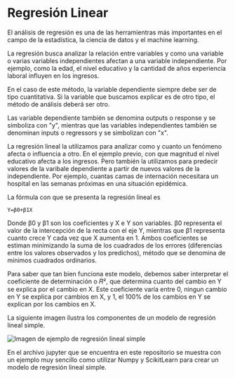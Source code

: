 # Regresión Linear

El análisis de regresión es una de las herramientras más importantes en el campo de la estadística, la ciencia de datos y el machine learning.

La regresión busca analizar la relación entre variables y como una variable o varias variables independientes afectan a una variable independiente. Por ejemplo, como la edad, el nivel educativo y la cantidad de años experiencia laboral influyen en los ingresos.

En el caso de este método, la variable dependiente siempre debe ser de tipo cuantitativa. Si la variable que buscamos explicar es de otro tipo, el método de análisis deberá ser otro.

Las variable dependiente también se denomina outputs o response y se simboliza con "y", mientras que las variables independientes también se denominan inputs o regressors y se simbolizan con "x".

La regresión lineal la utilizamos para analizar como y cuanto un fenómeno afecta o influencia a otro. En el ejemplo previo, con que magnitud el nivel educativo afecta a los ingresos. Pero también la utilizamos para predecir valores de la varibale dependiente a partir de nuevos valores de la independiente. Por ejemplo, cuantas camas de internación necesitara un hospital en las semanas próximas en una situación epidémica.

La fórmula con que se presenta la regresión lineal es 
    
    Y=β0+β1X

Donde β0 y β1 son los coeficientes y X e Y son variables. β0 representa el valor de la intercepción de la recta con el eje Y, mientras que β1 representa cuanto crece Y cada vez que X aumenta en 1. Ambos coeficientes se estiman minimizando la suma de los cuadrados de los errores (diferencias entre los valores observados y los predichos), método que se denomina de mínimos cuadrados ordinarios. 

Para saber que tan bien funciona este modelo, debemos saber interpretar el coeficiente de determinación o 𝑅², que determina cuanto del cambio en Y se explica por el cambio en X. Este coeficiente varía entre 0, ningun cambio en Y se explica por cambios en X, y 1, el 100% de los cambios en Y se explican por los cambios en X.

La siguiente imagen ilustra los componentes de un modelo de regresión lineal simple.

![Imagen de ejemplo de regresión lineal simple](reg_linear_1.avif)

En el archivo jupyter que se encuentra en este repositorio se muestra con un ejemplo muy sencillo como utilizar Numpy y ScikitLearn para crear un modelo de regresión lineal simple.